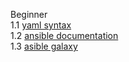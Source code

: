 Beginner  
1.1 [yaml syntax](https://docs.ansible.com/ansible/latest/reference_appendices/YAMLSyntax.html)    
1.2 [ansible documentation](https://docs.ansible.com/)  
1.3 [asible galaxy](https://galaxy.ansible.com/)  
